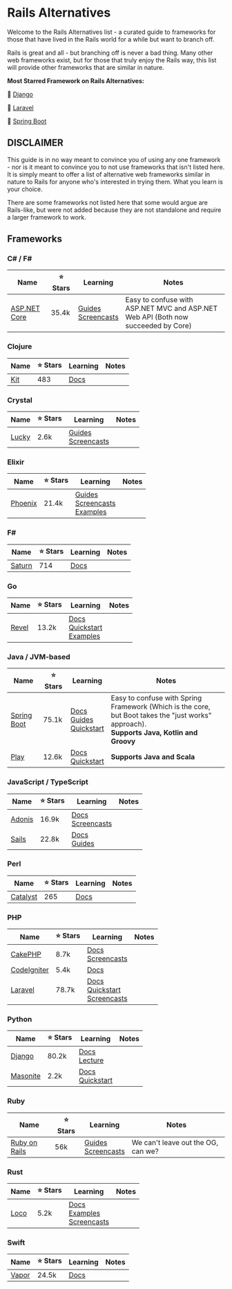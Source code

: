# Rails Alternatives

Welcome to the Rails Alternatives list - a curated guide to frameworks for those that have lived in the Rails world for a while but want to branch off.

Rails is great and all - but branching off is never a bad thing. Many other web frameworks exist, but for those that truly enjoy the Rails way, this list will provide other frameworks that are similar in nature.

**Most Starred Framework on Rails Alternatives:**

🥇 [Django](https://github.com/django/django)

🥈 [Laravel](https://github.com/laravel)

🥉 [Spring Boot](https://github.com/spring-projects/spring-boot)

## DISCLAIMER

This guide is in no way meant to convince you of using any one framework - nor is it meant to convince you to not use frameworks that isn't listed here. It is simply meant to offer a list of alternative web frameworks similar in nature to Rails for anyone who's interested in trying them. What you learn is your choice.

There are some frameworks not listed here that some would argue are Rails-like, but were not added because they are not standalone and require a larger framework to work.

## Frameworks

### C# / F#

| Name | ⭐ Stars | Learning | Notes |
| ---- | -------- | -------- | ----- |
| [ASP.NET Core](https://github.com/dotnet/aspnetcore) | 35.4k | [Guides](https://learn.microsoft.com/en-us/aspnet/core/?view=aspnetcore-8.0) <br> [Screencasts](https://www.youtube.com/playlist?list=PLdo4fOcmZ0oWunQnm3WnZxJrseIw2zSAk) | Easy to confuse with ASP.NET MVC and ASP.NET Web API (Both now succeeded by Core) |

### Clojure

| Name | ⭐ Stars | Learning | Notes |
| ---- | -------- | -------- | ----- |
| [Kit](https://github.com/kit-clj/kit) | 483 | [Docs](https://kit-clj.github.io/docs/guestbook.html) |  |

### Crystal

| Name | ⭐ Stars | Learning | Notes |
| ---- | -------- | -------- | ----- |
| [Lucky](https://github.com/luckyframework/lucky) | 2.6k | [Guides](https://luckyframework.org/guides/getting-started/installing) <br> [Screencasts](https://luckycasts.com) |  |

### Elixir

| Name | ⭐ Stars | Learning | Notes |
| ---- | -------- | -------- | ----- |
| [Phoenix](https://github.com/phoenixframework/phoenix) | 21.4k | [Guides](https://hexdocs.pm/phoenix/overview.html) <br> [Screencasts](https://elixircasts.io/?search=phoenix) <br> [Examples](https://github.com/dwyl/learn-phoenix-framework)|  |

### F#

| Name | ⭐ Stars | Learning | Notes |
| ---- | -------- | -------- | ----- |
| [Saturn](https://github.com/SaturnFramework/Saturn) | 714 | [Docs](https://saturnframework.org/explanations/overview.html) |  |

### Go

| Name | ⭐ Stars | Learning | Notes |
| ---- | -------- | -------- | ----- |
| [Revel](https://github.com/revel/revel) | 13.2k | [Docs](https://revel.github.io/manual/index.html) <br> [Quickstart](https://revel.github.io/tutorial/index.html) <br> [Examples](https://revel.github.io/examples/index.html) |  |

### Java / JVM-based

| Name | ⭐ Stars | Learning | Notes |
| ---- | -------- | -------- | ----- |
| [Spring Boot](https://github.com/spring-projects/spring-boot) | 75.1k | [Docs](https://docs.spring.io/spring-boot/index.html) <br> [Guides](https://spring.io/guides) <br> [Quickstart](https://spring.io/quickstart) | Easy to confuse with Spring Framework (Which is the core, but Boot takes the "just works" approach). <br> **Supports Java, Kotlin and Groovy** |
| [Play](https://github.com/playframework/playframework) | 12.6k | [Docs](https://www.playframework.com/documentation/3.0.x/Introduction) <br> [Quickstart](https://www.playframework.com/documentation/3.0.x/HelloWorldTutorial) | **Supports Java and Scala** |

### JavaScript / TypeScript

| Name | ⭐ Stars | Learning | Notes |
| ---- | -------- | -------- | ----- |
| [Adonis](https://github.com/adonisjs/core) | 16.9k | [Docs](https://docs.adonisjs.com/guides/preface/introduction) <br> [Screencasts](https://adocasts.com) |  |
| [Sails](https://github.com/balderdashy/sails) | 22.8k | [Docs](https://sailsjs.com/documentation/concepts) <br> [Guides](https://sailsjs.com/documentation/tutorials) <br> |  |

### Perl

| Name | ⭐ Stars | Learning | Notes |
| ---- | -------- | -------- | ----- |
| [Catalyst](https://github.com/perl-catalyst/catalyst-runtime) | 265 | [Docs](https://metacpan.org/dist/Catalyst-Manual/view/lib/Catalyst/Manual/Tutorial.pod) |  |

### PHP

| Name | ⭐ Stars | Learning | Notes |
| ---- | -------- | -------- | ----- |
| [CakePHP](https://github.com/cakephp/cakephp) | 8.7k | [Docs](https://book.cakephp.org/5/en/index.html) <br> [Screencasts](https://cakephp.org/documentation/videos) |  |
| [CodeIgniter](https://github.com/codeigniter4/CodeIgniter4) | 5.4k | [Docs](https://codeigniter.com/user_guide/index.html) |  |
| [Laravel](https://github.com/laravel) | 78.7k | [Docs](https://laravel.com/docs) <br> [Quickstart](https://bootcamp.laravel.com) <br> [Screencasts](https://laracasts.com) |  |

### Python

| Name | ⭐ Stars | Learning | Notes |
| ---- | -------- | -------- | ----- |
| [Django](https://github.com/django/django) | 80.2k | [Docs](https://docs.djangoproject.com/en/5.1/intro/) <br> [Lecture](https://cs50.harvard.edu/web/2020/weeks/3/) |  |
| [Masonite](https://github.com/MasoniteFramework/masonite) | 2.2k | [Docs](https://docs.masoniteproject.com) <br> [Quickstart](https://docs.masoniteproject.com/prologue/create-a-blog) |  |

### Ruby

| Name | ⭐ Stars | Learning | Notes |
| ---- | -------- | -------- | ----- |
| [Ruby on Rails](https://github.com/rails/rails) | 56k | [Guides](https://guides.rubyonrails.org) <br> [Screencasts](https://gorails.com) | We can't leave out the OG, can we? |

### Rust

| Name | ⭐ Stars | Learning | Notes |
| ---- | -------- | -------- | ----- |
| [Loco](https://github.com/loco-rs/loco) | 5.2k | [Docs](https://loco.rs/docs/getting-started/tour/) <br> [Examples](https://loco.rs/docs/starters/saas/) <br> [Screencasts](https://loco.rs/casts/) |  |

### Swift

| Name | ⭐ Stars | Learning | Notes |
| ---- | -------- | -------- | ----- |
| [Vapor](https://vapor.codes) | 24.5k | [Docs](https://docs.vapor.codes) |  |
